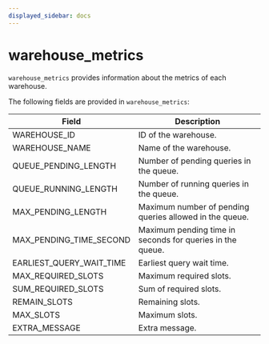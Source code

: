 ```yaml
---
displayed_sidebar: docs
---
```


# warehouse_metrics

`warehouse_metrics` provides information about the metrics of each warehouse.

The following fields are provided in `warehouse_metrics`:

| **Field**                 | **Description**                                              |
| ------------------------- | ------------------------------------------------------------ |
| WAREHOUSE_ID              | ID of the warehouse.                                         |
| WAREHOUSE_NAME            | Name of the warehouse.                                       |
| QUEUE_PENDING_LENGTH      | Number of pending queries in the queue.                      |
| QUEUE_RUNNING_LENGTH      | Number of running queries in the queue.                      |
| MAX_PENDING_LENGTH        | Maximum number of pending queries allowed in the queue.      |
| MAX_PENDING_TIME_SECOND   | Maximum pending time in seconds for queries in the queue.    |
| EARLIEST_QUERY_WAIT_TIME  | Earliest query wait time.                                    |
| MAX_REQUIRED_SLOTS        | Maximum required slots.                                      |
| SUM_REQUIRED_SLOTS        | Sum of required slots.                                       |
| REMAIN_SLOTS              | Remaining slots.                                             |
| MAX_SLOTS                 | Maximum slots.                                               |
| EXTRA_MESSAGE             | Extra message.                                               |
